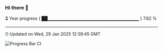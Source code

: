 ### Hi there 👋

⏳ Year progress { ██▁▁▁▁▁▁▁▁▁▁▁▁▁▁▁▁▁▁▁▁▁▁▁▁▁▁▁▁ } 7.82 %

---

⏰ Updated on Wed, 29 Jan 2025 12:39:45 GMT

![Progress Bar CI](https://github.com/ZhaoGui/ZhaoGui/workflows/Progress%20Bar%20CI/badge.svg)
